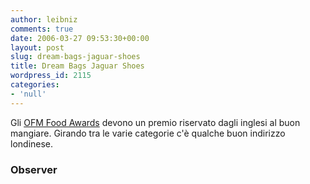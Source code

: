 ```yaml
---
author: leibniz
comments: true
date: 2006-03-27 09:53:30+00:00
layout: post
slug: dream-bags-jaguar-shoes
title: Dream Bags Jaguar Shoes
wordpress_id: 2115
categories:
- 'null'
---
```


Gli [OFM Food Awards](http://observer.guardian.co.uk/foodmonthly/index/0,,1737071,00.html) devono un premio riservato dagli inglesi al buon mangiare. Girando tra le varie categorie c'è qualche buon indirizzo londinese.


### Observer

